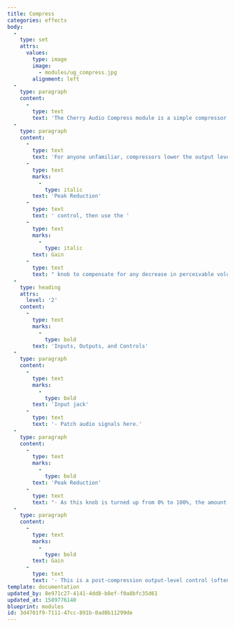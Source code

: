 ```yaml
---
title: Compress
categories: effects
body:
  -
    type: set
    attrs:
      values:
        type: image
        image:
          - modules/ug_compress.jpg
        alignment: left
  -
    type: paragraph
    content:
      -
        type: text
        text: 'The Cherry Audio Compress module is a simple compressor effect with gain and reduction metering for controlling and/or shaping the dynamics of an audio signal. Compressors come in many styles and are used for various applications. This module has static attack and release times that are good for general dynamic control and/or creating punchier percussive sounds.'
  -
    type: paragraph
    content:
      -
        type: text
        text: 'For anyone unfamiliar, compressors lower the output level of a signal once its input level passes a threshold. This helps reduce the dynamic range of an audio signal. This module uses a simple approach to compression with only two controls. First set the amount of compression using the '
      -
        type: text
        marks:
          -
            type: italic
        text: 'Peak Reduction'
      -
        type: text
        text: ' control, then use the '
      -
        type: text
        marks:
          -
            type: italic
        text: Gain
      -
        type: text
        text: " knob to compensate for any decrease in perceivable volume.\_"
  -
    type: heading
    attrs:
      level: '2'
    content:
      -
        type: text
        marks:
          -
            type: bold
        text: 'Inputs, Outputs, and Controls'
  -
    type: paragraph
    content:
      -
        type: text
        marks:
          -
            type: bold
        text: 'Input jack'
      -
        type: text
        text: '- Patch audio signals here.'
  -
    type: paragraph
    content:
      -
        type: text
        marks:
          -
            type: bold
        text: 'Peak Reduction'
      -
        type: text
        text: "- As this knob is turned up from 0% to 100%, the amount of compression, or gain reduction, is increased. This is the equivalent of reducing the threshold on many compressors. The inverted VU meter shows the amount of gain reduction.\_"
  -
    type: paragraph
    content:
      -
        type: text
        marks:
          -
            type: bold
        text: Gain
      -
        type: text
        text: '- This is a post-compression output-level control (often labeled "Make-Up Gain") that can be turned up to compensate for the decrease in volume caused by the compressor. The VU meter shows the level of the output signal.'
template: documentation
updated_by: 8e971c27-4141-4dd8-b8ef-f0a8bfc35d61
updated_at: 1589776140
blueprint: modules
id: 3d4701f9-7111-47cc-891b-0ad0b11299de
---
```

